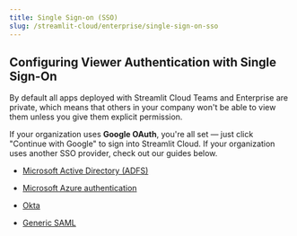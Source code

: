 ```yaml
---
title: Single Sign-on (SSO)
slug: /streamlit-cloud/enterprise/single-sign-on-sso
---
```


## Configuring Viewer Authentication with Single Sign-On

By default all apps deployed with Streamlit Cloud Teams and Enterprise are private, which means that others in your company won't be able to view them unless you give them explicit permission.

If your organization uses **Google OAuth**, you're all set — just click "Continue with Google" to sign into Streamlit Cloud. If your organization uses another SSO provider, check out our guides below.

- [Microsoft Active Directory (ADFS)]()

- [Microsoft Azure authentication]()

- [Okta]()

- [Generic SAML]()